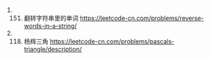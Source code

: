 1. 151. 翻转字符串里的单词
https://leetcode-cn.com/problems/reverse-words-in-a-string/
2. 118. 杨辉三角
https://leetcode-cn.com/problems/pascals-triangle/description/